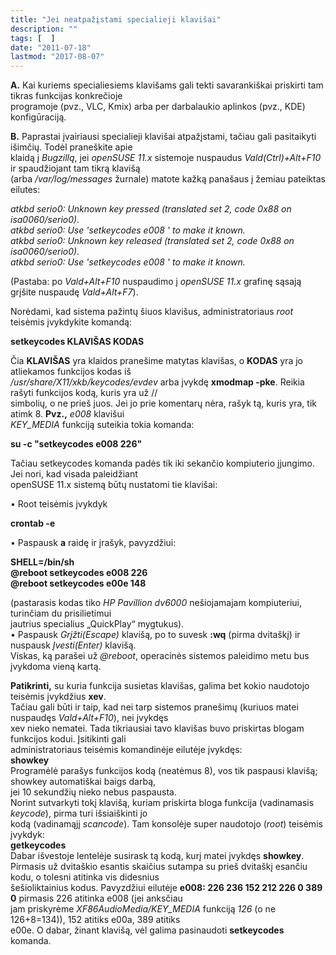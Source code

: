 ```yaml
---
title: "Jei neatpažįstami specialieji klavišai"
description: ""
tags: [  ]
date: "2011-07-18"
lastmod: "2017-08-07"
---
```

**A.** Kai kuriems specialiesiems klavišams gali tekti savarankiškai priskirti tam tikras funkcijas konkrečioje  
programoje (pvz., VLC, Kmix) arba per darbalaukio aplinkos (pvz., KDE) konfigūraciją.

**B.** Paprastai įvairiausi specialieji klavišai atpažįstami, tačiau gali pasitaikyti išimčių. Todėl praneškite apie  
klaidą į _Bugzillą_, jei _openSUSE 11.x_ sistemoje nuspaudus _Vald(Ctrl)+Alt+F10_ ir spaudžiojant tam tikrą klavišą  
(arba _/var/log/messages_ žurnale) matote kažką panašaus į žemiau pateiktas eilutes:

_atkbd serio0: Unknown key pressed (translated set 2, code 0x88 on isa0060/serio0).  
atkbd serio0: Use 'setkeycodes e008 ' to make it known.  
atkbd serio0: Unknown key released (translated set 2, code 0x88 on isa0060/serio0).  
atkbd serio0: Use 'setkeycodes e008 ' to make it known._

(Pastaba: po _Vald+Alt+F10_ nuspaudimo į _openSUSE 11.x_ grafinę sąsają grįšite nuspaudę _Vald+Alt+F7_).

Norėdami, kad sistema pažintų šiuos klavišus, administratoriaus _root_ teisėmis įvykdykite komandą:

**setkeycodes KLAVIŠAS KODAS**

Čia **KLAVIŠAS** yra klaidos pranešime matytas klavišas, o **KODAS** yra jo atliekamos funkcijos kodas iš  
_/usr/share/X11/xkb/keycodes/evdev_ arba įvykdę **xmodmap -pke**. Reikia rašyti funkcijos kodą, kuris yra už //  
simbolių, o ne prieš juos. Jei jo prie komentarų nėra, rašyk tą, kuris yra, tik atimk 8. **Pvz.,** _e008_ klavišui  
_KEY\_MEDIA_ funkciją suteikia tokia komanda:

**su -c "setkeycodes e008 226"**

Tačiau setkeycodes komanda padės tik iki sekančio kompiuterio įjungimo. Jei nori, kad visada paleidžiant  
openSUSE 11.x sistemą būtų nustatomi tie klavišai:

• Root teisėmis įvykdyk

**crontab -e**

• Paspausk **a** raidę ir įrašyk, pavyzdžiui:

**SHELL=/bin/sh  
@reboot setkeycodes e008 226  
@reboot setkeycodes e00e 148**

(pastarasis kodas tiko _HP Pavillion dv6000_ nešiojamajam kompiuteriui, turinčiam du prisilietimui  
jautrius specialius „QuickPlay“ mygtukus).  
• Paspausk _Grįžti(Escape)_ klavišą, po to suvesk **:wq** (pirma dvitaškį) ir nuspausk _Įvesti(Enter)_ klavišą.  
Viskas, ką parašei už _@reboot_, operacinės sistemos paleidimo metu bus įvykdoma vieną kartą.

**Patikrinti,** su kuria funkcija susietas klavišas, galima bet kokio naudotojo teisėmis įvykdžius **xev**.  
Tačiau gali būti ir taip, kad nei tarp sistemos pranešimų (kuriuos matei nuspaudęs _Vald+Alt+F10_), nei įvykdęs  
xev nieko nematei. Tada tikriausiai tavo klavišas buvo priskirtas blogam funkcijos kodui. Įsitikinti gali  
administratoriaus teisėmis komandinėje eilutėje įvykdęs:  
**showkey**  
Programėlė parašys funkcijos kodą (neatėmus 8), vos tik paspausi klavišą; showkey automatiškai baigs darbą,  
jei 10 sekundžių nieko nebus paspausta.  
Norint sutvarkyti tokį klavišą, kuriam priskirta bloga funkcija (vadinamasis _keycode_), pirma turi išsiaiškinti jo  
kodą (vadinamąjį _scancode_). Tam konsolėje super naudotojo (_root_) teisėmis įvykdyk:  
**getkeycodes**  
Dabar išvestoje lentelėje susirask tą kodą, kurį matei įvykdęs **showkey**.  
Pirmasis už dvitaškio esantis skaičius sutampa su prieš dvitaškį esančiu kodu, o tolesni atitinka vis didesnius  
šešioliktainius kodus. Pavyzdžiui eilutėje **e008: 226 236 152 212 226 0 389 0** pirmasis 226 atitinka e008 (jei anksčiau  
jam priskyrėme _XF86AudioMedia/KEY\_MEDIA_ funkciją _126_ (o ne 126+8=134)), 152 atitiks e00a, 389 atitiks  
e00e. O dabar, žinant klavišą, vėl galima pasinaudoti **setkeycodes** komanda.
